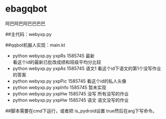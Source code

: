 # ebagqbot
阿巴阿巴阿巴巴巴巴

##主代码：webyxp.py

##qqbot机器人实现：main.kt

- python webyxp.py yxpRs 1585745 最新  
看这个id的最新已批改成绩和班级平均分比较
- python webyxp.py yxpAs 1585745 语文1 
看这个id下语文的第1个没写作业的答案
- python webyxp.py yxpPic 1585745 
看这个id的私人头像
- python webyxp.py yxpInfo 1585745 
暂未实现
- python webyxp.py yxpHw 1585745 没写 
所有没写的作业
- python webyxp.py yxpHw 1585745 语文 
语文没写的作业

##脚本需要在cmd下运行，或者把 is_pydroid设置 true然后在arg下写命令。  
